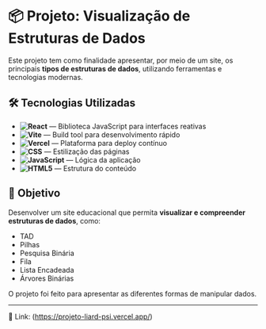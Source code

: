 # 📦 Projeto: Visualização de Estruturas de Dados

Este projeto tem como finalidade apresentar, por meio de um site, os principais **tipos de estruturas de dados**, utilizando ferramentas e tecnologias modernas.

## 🛠️ Tecnologias Utilizadas

- **![React](https://img.shields.io/badge/-React-333333?style=flat&logo=react)** — Biblioteca JavaScript para interfaces reativas
- **![Vite](https://img.shields.io/badge/-Vite-333333?style=flat&logo=vite)** — Build tool para desenvolvimento rápido
- **![Vercel](https://img.shields.io/badge/-Vercel-333333?style=flat&logo=vercel)** — Plataforma para deploy contínuo
- **![CSS](https://img.shields.io/badge/-CSS-333333?style=flat&logo=CSS3&logoColor=1572B6)** — Estilização das páginas
- **![JavaScript](https://img.shields.io/badge/-JavaScript-333333?style=flat&logo=javascript)** — Lógica da aplicação
- **![HTML5](https://img.shields.io/badge/-HTML5-333333?style=flat&logo=HTML5)** — Estrutura do conteúdo

## 🎯 Objetivo

Desenvolver um site educacional que permita **visualizar e compreender estruturas de dados**, como:
- TAD
- Pilhas
- Pesquisa Binária
- Fila
- Lista Encadeada
- Árvores Binárias

O projeto foi feito para apresentar as diferentes formas de manipular dados.

---

🔗 Link: (https://projeto-liard-psi.vercel.app/)
